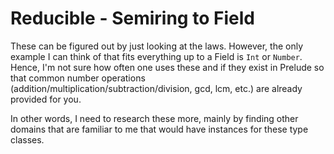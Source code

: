 # Reducible - Semiring to Field

These can be figured out by just looking at the laws. However, the only example I can think of that fits everything up to a Field is `Int` or `Number`. Hence, I'm not sure how often one uses these and if they exist in Prelude so that common number operations (addition/multiplication/subtraction/division, gcd, lcm, etc.) are already provided for you.

In other words, I need to research these more, mainly by finding other domains that are familiar to me that would have instances for these type classes.

